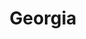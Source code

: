 ---
title: Georgia
crosslinks:
- Atlanta
- Sakartvelo
- askeconomists
- 4chan
- macon
- AskHistorians
- AtlantaGraffiti
- shittyHDR
- politics
- texas
- changemyview
- Athens
- ShitAmericansSay
- BlueMidterm2018
- PoliticalDiscussion
- StormComing
- AmericanPlantSwap
- gapol
- GAPol
---
